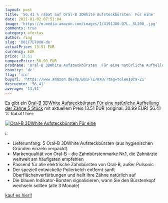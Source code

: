 ```yaml
---
layout: post
title: '56.41 % rabat auf Oral-B 3DWhite Aufsteckbürsten  Für eine'
date: 2021-01-02 07:51:04
image: 'https://m.media-amazon.com/images/I/4191JOO-Q7L._SL200_.jpg'
comments: true
category: ofertas
author: ring
slug: 'B01F7E70X8-de'
actualPrice: 13.51 EUR
currency: EUR
price: 13.51
comparePrice: 30.99 EUR
prodname: 'Oral-B 3DWhite Aufsteckbürsten  Für eine natürliche Aufhellung der Zähne  5 Stück'
country: 'de'
flag: '🇩🇪'
buyurl: 'https://www.amazon.de/dp/B01F7E70X8/?tag=tolees0ca-21'
descuento: '56.41'
average: '13.51'
---
```


Es gibt ein [Oral-B 3DWhite Aufsteckbürsten  Für eine natürliche Aufhellung der Zähne  5 Stück](https://www.amazon.de/dp/B01F7E70X8/?tag=tolees0ca-21) mit aktuellem Preis 13.51 EUR (original: 30.99 EUR) 56.41 % Rabatt hier:

[![Oral-B 3DWhite Aufsteckbürsten  Für eine](https://m.media-amazon.com/images/I/4191JOO-Q7L._SL200_.jpg)](https://www.amazon.de/dp/B01F7E70X8/?tag=tolees0ca-21)

ℹ️:

- Lieferumfang: 5 Oral-B 3DWhite Aufsteckbürsten (aus hygienischen Gründen einzeln verpackt)
- Markenqualität von Oral-B – die Zahnbürstenmarke Nr.1, die Zahnärzte weltweit am häufigsten empfehlen
- Passend für alle elektrische Zahnbürsten von Oral-B, außer Pulsonic
- Der speziell entwickelte Polierkelch entfernt sanft Oberflächenverfärbungen und hellt Ihre Zähne natürlich auf
- Die blauen Indikator-Borsten signalisieren, wann Sie den Bürstenkopf wechseln sollten (alle 3 Monate)

[kauf es hier!!](https://www.amazon.de/dp/B01F7E70X8/?tag=tolees0ca-21)
